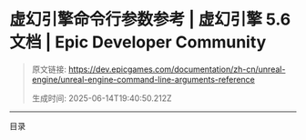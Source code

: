 # 虚幻引擎命令行参数参考 | 虚幻引擎 5.6 文档 | Epic Developer Community

> 原文链接: https://dev.epicgames.com/documentation/zh-cn/unreal-engine/unreal-engine-command-line-arguments-reference
> 
> 生成时间: 2025-06-14T19:40:50.212Z

---

目录